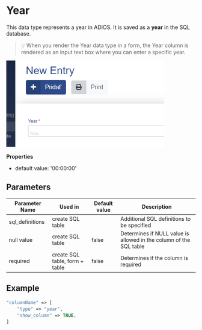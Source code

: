 # Year

This data type represents a year in ADIOS. It is saved as a **year** in the SQL database.  

> 💡 When you render the Year data type in a form, the Year column is rendered as an input text box where you can enter a specific year.

![Preview of the color data type](../../../resources/examples/datatypes/YearType.png)

**Properties**
- default value: '00:00:00'

## Parameters

| Parameter Name  | Used in          | Default value | Description |
| --------------- | ---------------- | ------------- | ----------- |
| sql_definitions | create SQL table |               | Additional SQL definitions to be specified |
| null value          | create SQL table     | false | Determines if NULL value is allowed in the column of the SQL table |
| required          | create SQL table, form + table     | false | Determines if the column is required |
## Example

```php
"columnName" => [  
	"type" => "year",
	"show_column" => TRUE,  
]
```